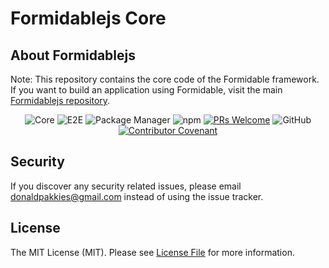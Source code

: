 # Formidablejs Core

## About Formidablejs
Note: This repository contains the core code of the Formidable framework. If you want to build an application using Formidable, visit the main [Formidablejs repository](https://github.com/formidablejs/formidablejs-typescript).

<center>

  ![Core](https://github.com/formidablejs/framework/actions/workflows/0-core-test.yml/badge.svg)
  ![E2E](https://github.com/formidablejs/framework/actions/workflows/1-e2e-test.yml/badge.svg)
  ![Package Manager](https://github.com/formidablejs/framework/actions/workflows/2-package-test.yml/badge.svg)
  ![npm](https://img.shields.io/npm/v/@formidablejs/framework)
  [![PRs Welcome](https://img.shields.io/badge/PRs-welcome-brightgreen.svg)](https://makeapullrequest.com)
  ![GitHub](https://img.shields.io/github/license/formidablejs/framework)
  [![Contributor Covenant](https://img.shields.io/badge/Contributor%20Covenant-2.1-4baaaa.svg)](code_of_conduct.md)

</center>

Security
-------

If you discover any security related issues, please email donaldpakkies@gmail.com instead of using the issue tracker.

License
-------

The MIT License (MIT). Please see [License File](LICENSE) for more information.

